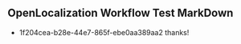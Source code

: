## OpenLocalization Workflow Test MarkDown
* 1f204cea-b28e-44e7-865f-ebe0aa389aa2 thanks!

<!--HONumber=Jul16_HO3-->


